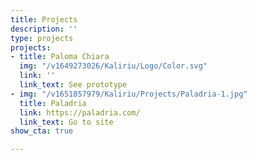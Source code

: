 ```yaml
---
title: Projects
description: ''
type: projects
projects:
- title: Paloma Chiara
  img: "/v1649273026/Kaliriu/Logo/Color.svg"
  link: ''
  link_text: See prototype
- img: "/v1651857979/Kaliriu/Projects/Paladria-1.jpg"
  title: Paladria
  link: https://paladria.com/
  link_text: Go to site
show_cta: true

---
```

